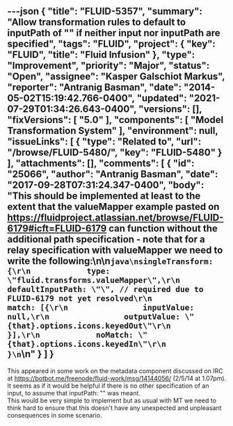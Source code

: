 ---json
{
  "title": "FLUID-5357",
  "summary": "Allow transformation rules to default to inputPath of \"\" if neither input nor inputPath are specified",
  "tags": "FLUID",
  "project": {
    "key": "FLUID",
    "title": "Fluid Infusion"
  },
  "type": "Improvement",
  "priority": "Major",
  "status": "Open",
  "assignee": "Kasper Galschiot Markus",
  "reporter": "Antranig Basman",
  "date": "2014-05-02T15:19:42.766-0400",
  "updated": "2021-07-29T01:34:26.643-0400",
  "versions": [],
  "fixVersions": [
    "5.0"
  ],
  "components": [
    "Model Transformation System"
  ],
  "environment": null,
  "issueLinks": [
    {
      "type": "Related to",
      "url": "/browse/FLUID-5480/",
      "key": "FLUID-5480"
    }
  ],
  "attachments": [],
  "comments": [
    {
      "id": "25066",
      "author": "Antranig Basman",
      "date": "2017-09-28T07:31:24.347-0400",
      "body": "This should be implemented at least to the extent that the valueMapper example pasted on <https://fluidproject.atlassian.net/browse/FLUID-6179#icft=FLUID-6179> can function without the additional path specification - note that for a relay specification with valueMapper we need to write the following:\n\n```java\nsingleTransform: {\r\n            type: \"fluid.transforms.valueMapper\",\r\n            defaultInputPath: \"\", // required due to FLUID-6179 not yet resolved\r\n            match: [{\r\n                inputValue: null,\r\n                outputValue: \"{that}.options.icons.keyedOut\"\r\n            }],\r\n            noMatch: \"{that}.options.icons.keyedIn\"\r\n        }\n```\n"
    }
  ]
}
---
This appeared in some work on the metadata component discussed on IRC at <https://botbot.me/freenode/fluid-work/msg/14144056/> (2/5/14 at 1.07pm).\
It seems as if it would be helpful if there is no other specification of an input, to assume that inputPath: "" was meant.\
This would be very simple to implement but as usual with MT we need to think hard to ensure that this doesn't have any unexpected and unpleasant consequences in some scenario.

        